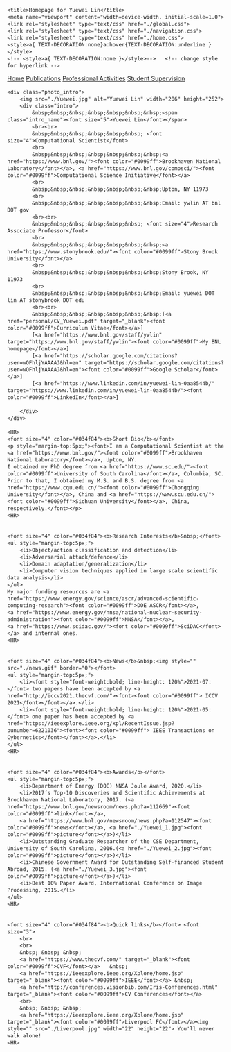 
<!DOCTYPE html>
<!-- saved from url=(0042)https://cse.buffalo.edu/~jmeng2/index.html -->
<html lang="en"><head><meta http-equiv="Content-Type" content="text/html; charset=UTF-8"><script async="" src="./page_files/analytics.js.download"></script><script>(function(i,s,o,g,r,a,m){i['GoogleAnalyticsObject']=r;i[r]=i[r]||function(){(i[r].q=i[r].q||[]).push(arguments)},i[r].l=1*new Date();a=s.createElement(o),m=s.getElementsByTagName(o)[0];a.async=1;a.src=g;m.parentNode.insertBefore(a,m)})(window,document,'script','https://www.google-analytics.com/analytics.js','ga'); ga('create', 'UA-3974203-1', 'auto'); ga('send', 'pageview');</script>
    
    <title>Homepage for Yuewei Lin</title>
    <meta name="viewport" content="width=device-width, initial-scale=1.0">
    <link rel="stylesheet" type="text/css" href="./global.css">
    <link rel="stylesheet" type="text/css" href="./navigation.css">
	<link rel="stylesheet" type="text/css" href="./home.css">
	<style>a{ TEXT-DECORATION:none}a:hover{TEXT-DECORATION:underline }</style>
	<!-- <style>a{ TEXT-DECORATION:none }</style>-->   <!-- change style for hyperlink -->
</head>

<body data-gr-c-s-loaded="true">

<div class="navi central_body">
    <a class="navi navi_active" href="./index.html">Home</a>
    <a class="navi" href="./publications.html">Publications</a>
    <a class="navi" href="./activities.html">Professional Activities</a>
	<a class="navi" href="./students.html">Student Supervision</a>
</div>

<div class="navi_bar"></div>

<div class="central_body">

    <div class="photo_intro">
        <img src="./Yuewei.jpg" alt="Yuewei Lin" width="206" height="252">
        <div class="intro">
            &nbsp;&nbsp;&nbsp;&nbsp;&nbsp;&nbsp;&nbsp;<span class="intro_name"><font size="5">Yuewei Lin</font></span>
            <br><br>
            &nbsp;&nbsp;&nbsp;&nbsp;&nbsp;&nbsp; <font size="4">Computational Scientist</font>
            <br>
            &nbsp;&nbsp;&nbsp;&nbsp;&nbsp;&nbsp;&nbsp;<a href="https://www.bnl.gov/"><font color="#0099ff">Brookhaven National Laboratory</font></a>, <a href="https://www.bnl.gov/compsci/"><font color="#0099ff">Computational Science Initiative</font></a>
            <br>
            &nbsp;&nbsp;&nbsp;&nbsp;&nbsp;&nbsp;&nbsp;Upton, NY 11973
            <br>
            &nbsp;&nbsp;&nbsp;&nbsp;&nbsp;&nbsp;&nbsp;Email: ywlin AT bnl DOT gov
            <br><br>
            &nbsp;&nbsp;&nbsp;&nbsp;&nbsp;&nbsp; <font size="4">Research Associate Professor</font>
            <br>
            &nbsp;&nbsp;&nbsp;&nbsp;&nbsp;&nbsp;&nbsp;<a href="https://www.stonybrook.edu/"><font color="#0099ff">Stony Brook University</font></a>
            <br>
            &nbsp;&nbsp;&nbsp;&nbsp;&nbsp;&nbsp;&nbsp;Stony Brook, NY 11973
            <br>
            &nbsp;&nbsp;&nbsp;&nbsp;&nbsp;&nbsp;&nbsp;Email: yuewei DOT lin AT stonybrook DOT edu
			<br><br>
			&nbsp;&nbsp;&nbsp;&nbsp;&nbsp;&nbsp;&nbsp;[<a href="personal/CV_Yuewei.pdf" target="_blank"><font color="#0099ff">Curriculum Vitae</font></a>]
			[<a href="https://www.bnl.gov/staff/ywlin" target="https://www.bnl.gov/staff/ywlin"><font color="#0099ff">My BNL homepage</font></a>]
			[<a href="https://scholar.google.com/citations?user=wOFhljYAAAAJ&hl=en" target="https://scholar.google.com/citations?user=wOFhljYAAAAJ&hl=en"><font color="#0099ff">Google Scholar</font></a>]
			[<a href="https://www.linkedin.com/in/yuewei-lin-0aa8544b/" target="https://www.linkedin.com/in/yuewei-lin-0aa8544b/"><font color="#0099ff">LinkedIn</font></a>]

        </div>
    </div>

	<HR>
    <font size="4" color="#034f84"><b>Short Bio</b></font>
    <p style="margin-top:5px;"><font>I am a Computational Scientist at the <a href="https://www.bnl.gov/"><font color="#0099ff">Brookhaven National Laboratory</font></a>, Upton, NY. 
    I obtained my PhD degree from <a href="https://www.sc.edu/"><font color="#0099ff">University of South Carolina</font></a>, Columbia, SC. 
    Prior to that, I obtained my M.S. and B.S. degree from <a href="https://www.cqu.edu.cn/"><font color="#0099ff">Chongqing University</font></a>, China and <a href="https://www.scu.edu.cn/"><font color="#0099ff">Sichuan University</font></a>, China, respectively.</font></p>
	<HR>


    <font size="4" color="#034f84"><b>Research Interests</b>&nbsp;</font>
    <ul style="margin-top:5px;">
		<li>Object/action classification and detection</li>
		<li>Adversarial attack/defence</li>
        <li>Domain adaptation/generalization</li>
        <li>Computer vision techniques applied in large scale scientific data analysis</li>
    </ul>
    My major funding resources are <a href="https://www.energy.gov/science/ascr/advanced-scientific-computing-research"><font color="#0099ff">DOE ASCR</font></a>, 
    <a href="https://www.energy.gov/nnsa/national-nuclear-security-administration"><font color="#0099ff">NNSA</font></a>,
    <a href="https://www.scidac.gov/"><font color="#0099ff">SciDAC</font></a> and internal ones.	
	<HR>

	
	<font size="4" color="#034f84"><b>News</b>&nbsp;<img style="" src="./news.gif" border="0"></font>
    <ul style="margin-top:5px;">
		<li><font style="font-weight:bold; line-height: 120%">2021-07:</font> two papers have been accepted by <a href="http://iccv2021.thecvf.com/"><font><font color="#0099ff"> ICCV 2021</font></font></a>.</li>
		<li><font style="font-weight:bold; line-height: 120%">2021-05:</font> one paper has been accepted by <a href="https://ieeexplore.ieee.org/xpl/RecentIssue.jsp?punumber=6221036"><font><font color="#0099ff"> IEEE Transactions on Cybernetics</font></font></a>.</li>
    </ul>
	<HR>


    <font size="4" color="#034f84"><b>Awards</b></font>
    <ul style="margin-top:5px;">
		<li>Department of Energy (DOE) NNSA Joule Award, 2020.</li>
		<li>2017’s Top-10 Discoveries and Scientific Achievements at Brookhaven National Laboratory, 2017. (<a href="https://www.bnl.gov/newsroom/news.php?a=112669"><font color="#0099ff">link</font></a>,
        <a href="https://www.bnl.gov/newsroom/news.php?a=112547"><font color="#0099ff">news</font></a>, <a href="./Yuewei_1.jpg"><font color="#0099ff">picture</font></a>)</li>
        <li>Outstanding Graduate Researcher of the CSE Department, University of South Carolina, 2016.(<a href="./Yuewei_2.jpg"><font color="#0099ff">picture</font></a>)</li>
        <li>Chinese Government Award for Outstanding Self-financed Student Abroad, 2015. (<a href="./Yuewei_3.jpg"><font color="#0099ff">picture</font></a>)</li>
        <li>Best 10% Paper Award, International Conference on Image Processing, 2015.</li>
    </ul>
	<HR>
	

	<font size="4" color="#034f84"><b>Quick links</b></font> <font size="3"> 
		<br>
        <br>
		&nbsp; &nbsp; &nbsp;
		<a href="https://www.thecvf.com/" target="_blank"><font color="#0099ff">CVF</font></a>   &nbsp; 
		<a href="https://ieeexplore.ieee.org/Xplore/home.jsp" target="_blank"><font color="#0099ff">IEEE</font></a> &nbsp; 
        <a href="http://conferences.visionbib.com/Iris-Conferences.html" target="_blank"><font color="#0099ff">CV Conferences</font></a>   
        <br>
        &nbsp; &nbsp; &nbsp;
        <a href="https://ieeexplore.ieee.org/Xplore/home.jsp" target="_blank"><font color="#0099ff">Liverpool FC</font></a><img style="" src="./Liverpool.jpg" width="22" height="22"> You'll never walk alone!
	<HR>

  </div>  
	
</div>

</body></html>
